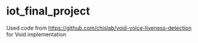 # iot_final_project

Used code from https://github.com/chislab/void-voice-liveness-detection for Void implementation
